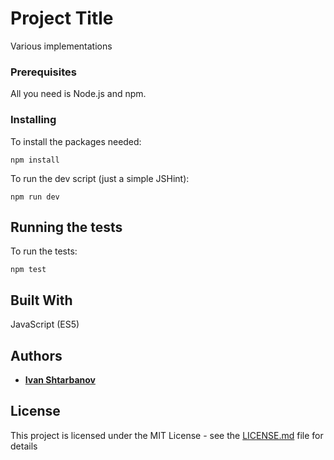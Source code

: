 # Project Title

Various implementations

### Prerequisites

All you need is Node.js and npm.

### Installing

To install the packages needed:

```
npm install
```

To run the dev script (just a simple JSHint): 

```
npm run dev
```

## Running the tests

To run the tests:

```
npm test
```

## Built With

JavaScript (ES5)

## Authors

* [**Ivan Shtarbanov**](ivan.shtarbanov@gmail.com)

## License

This project is licensed under the MIT License - see the [LICENSE.md](LICENSE.md) file for details
